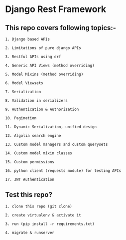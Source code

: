 # Django Rest Framework



## This repo covers following topics:-
   
    1. Django based APIs

    2. Limitations of pure django APIs

    3. Restful APIs using drf
    
    4. Generic API Views (method overriding)
    
    5. Model Mixins (method overriding)
    
    6. Model Viewsets
    
    7. Serialization
    
    8. Validation in serializers
    
    9. Authentication & Authorization
    
    10. Pagination
    
    11. Dynamic Serialization, unified design
    
    12. Algolia search engine

    13. Custom model managers and custom querysets

    14. Custom model mixin classes

    15. Custom permissions

    16. python client (requests module) for testing APIs

    17. JWT Authentication


## Test this repo?
    
    1. clone this repo (git clone)
    
    2. create virtualenv & activate it
    
    3. run (pip install -r requirements.txt)
    
    4. migrate & runserver
